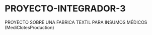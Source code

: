 # PROYECTO-INTEGRADOR-3
PROYECTO SOBRE UNA FABRICA TEXTIL PARA INSUMOS MÉDICOS (MediClotesProduction)
